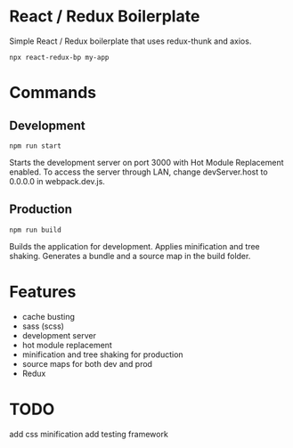 # React / Redux Boilerplate
Simple React / Redux boilerplate that uses redux-thunk and axios.
```Shell
npx react-redux-bp my-app
```

# Commands
## Development
```Shell
npm run start
```
Starts the development server on port 3000 with Hot Module Replacement enabled.
To access the server through LAN, change devServer.host to 0.0.0.0 in webpack.dev.js.

## Production
```Shell
npm run build
```
Builds the application for development. Applies minification and tree shaking.
Generates a bundle and a source map in the build folder.

# Features
- cache busting
- sass (scss)
- development server
- hot module replacement
- minification and tree shaking for production
- source maps for both dev and prod
- Redux

# TODO
add css minification
add testing framework

